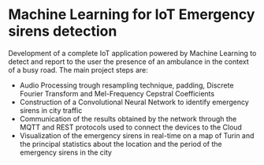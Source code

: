 # Machine Learning for IoT Emergency sirens detection

Development of a complete IoT application powered by Machine Learning to detect and report to the user the presence of an ambulance in the context of a busy road. The main project steps are:
- Audio Processing trough resampling technique, padding, Discrete Fourier Transform and Mel-Frequency Cepstral Coefficients
- Construction of a Convolutional Neural Network to identify emergency sirens in city traffic
- Communication of the results obtained by the network through the MQTT and REST protocols used to connect the devices to the Cloud
- Visualization of the emergency sirens in real-time on a map of Turin and the principal statistics about the location and the period of the emergency sirens in the city
